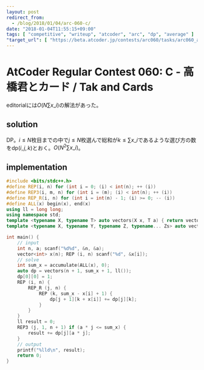 ```yaml
---
layout: post
redirect_from:
  - /blog/2018/01/04/arc-060-c/
date: "2018-01-04T11:55:15+09:00"
tags: [ "competitive", "writeup", "atcoder", "arc", "dp", "average" ]
"target_url": [ "https://beta.atcoder.jp/contests/arc060/tasks/arc060_a" ]
---
```


# AtCoder Regular Contest 060: C - 高橋君とカード / Tak and Cards

editorialには$O(N \sum x\_i)$の解法があった。

## solution

DP。$i \le N$枚目までの中で$j \le N$枚選んで総和が$k \le \sum x\_i$であるような選び方の数を$\mathrm{dp}(i, j, k)$とおく。$O(N^2 \sum x\_i)$。

## implementation

``` c++
#include <bits/stdc++.h>
#define REP(i, n) for (int i = 0; (i) < int(n); ++ (i))
#define REP3(i, m, n) for (int i = (m); (i) < int(n); ++ (i))
#define REP_R(i, n) for (int i = int(n) - 1; (i) >= 0; -- (i))
#define ALL(x) begin(x), end(x)
using ll = long long;
using namespace std;
template <typename X, typename T> auto vectors(X x, T a) { return vector<T>(x, a); }
template <typename X, typename Y, typename Z, typename... Zs> auto vectors(X x, Y y, Z z, Zs... zs) { auto cont = vectors(y, z, zs...); return vector<decltype(cont)>(x, cont); }

int main() {
    // input
    int n, a; scanf("%d%d", &n, &a);
    vector<int> x(n); REP (i, n) scanf("%d", &x[i]);
    // solve
    int sum_x = accumulate(ALL(x), 0);
    auto dp = vectors(n + 1, sum_x + 1, ll());
    dp[0][0] = 1;
    REP (i, n) {
        REP_R (j, n) {
            REP (k, sum_x - x[i] + 1) {
                dp[j + 1][k + x[i]] += dp[j][k];
            }
        }
    }
    ll result = 0;
    REP3 (j, 1, n + 1) if (a * j <= sum_x) {
        result += dp[j][a * j];
    }
    // output
    printf("%lld\n", result);
    return 0;
}
```
